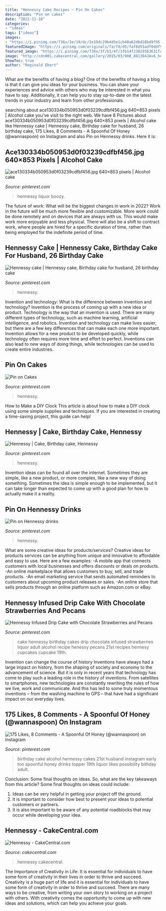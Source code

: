 ```yaml
---
title: "Hennessy Cake Recipes ~ Pin On Cakes"
description: "Pin on cakes"
date: "2022-11-18"
categories:
- "ideas"
tags: ["ideas"]
images:
- "https://i.pinimg.com/736x/2e/19/dc/2e19dc29b4d5e1cb40a62d6d28bd9f95.jpg"
featuredImage: "https://i.pinimg.com/originals/fa/f8/d5/faf8d55adf0ddf93d98c1b01dab6453b.jpg"
featured_image: "https://i.pinimg.com/736x/3f/b1/4f/3fb14f23829363631fce1e0cae1170f7--hennessy-cake-recipe-hennessy-cupcakes.jpg"
image: "http://cdn001.cakecentral.com/gallery/2015/03/900_881304JAv6_hennessy.jpg"
ShowToc: true
author: "Reginald Ebert"
---
```



What are the benefits of having a blog?
One of the benefits of having a blog is that it can give you ideas for your business. You can share your experiences and advice with others who may be interested in what you have to say. Additionally, it can help you to stay up-to-date on the latest trends in your industry and learn from other professionals.

	

		
searching about ace130334b050953d0f03239cdfbf456.jpg 640×853 pixels | Alcohol cake you've visit to the right web. We have 8 Pictures about ace130334b050953d0f03239cdfbf456.jpg 640×853 pixels | Alcohol cake like Hennessy cake | Hennessy cake, Birthday cake for husband, 26 birthday cake, 175 Likes, 8 Comments - A Spoonful Of Honey (@wannaspoon) on Instagram and also Pin on Hennessy drinks. Here it is:
		
    
## Ace130334b050953d0f03239cdfbf456.jpg 640×853 Pixels | Alcohol Cake

<img loading=lazy src="http://media-cache-ec0.pinimg.com/640x/ac/e1/30/ace130334b050953d0f03239cdfbf456.jpg" onerror="this.onerror=null;this.src='https://tse4.mm.bing.net/th?id=OIP.zprb5yIIUDrBIlpRwQ5LLAHaJ4&amp;pid=15.1';" alt="ace130334b050953d0f03239cdfbf456.jpg 640×853 pixels | Alcohol cake">

_Source: pinterest.com_

>hennessy liquor boozy. 

	

The future of work: What will be the biggest changes in work in 2022?
Work in the future will be much more flexible and customizable. More work could be done remotely and on devices that are always with us. This would make work more enjoyable and less physical. There will also be a shift to contract work, where people are hired for a specific duration of time, rather than being employed for the indefinite period of time.

    
## Hennessy Cake | Hennessy Cake, Birthday Cake For Husband, 26 Birthday Cake

<img loading=lazy src="https://i.pinimg.com/originals/a0/45/87/a04587fb2104c282e0759fc62bb16a0a.jpg" onerror="this.onerror=null;this.src='https://tse1.mm.bing.net/th?id=OIP.ZgjQQgGDHprwuQYTZGUCEQHaJ4&amp;pid=15.1';" alt="Hennessy cake | Hennessy cake, Birthday cake for husband, 26 birthday cake">

_Source: pinterest.com_

>hennessy. 

	

Invention and technology: What is the difference between invention and technology?
Invention is the process of coming up with a new idea or product. Technology is the way that an invention is used. There are many different types of technology, such as machine learning, artificial intelligence, and robotics. Invention and technology can make lives easier, but there are a few key differences that can make each one more important. 
Invention allows for a new product to be developed quickly, while technology often requires more time and effort to perfect. Inventions can also lead to new ways of doing things, while technologies can be used to create entire industries.

    
## Pin On Cakes

<img loading=lazy src="https://i.pinimg.com/originals/fa/f8/d5/faf8d55adf0ddf93d98c1b01dab6453b.jpg" onerror="this.onerror=null;this.src='https://tse1.mm.bing.net/th?id=OIP.VyEUkosuGUU5LvCCV-xJLAHaKI&amp;pid=15.1';" alt="Pin on Cakes">

_Source: pinterest.com_

>hennessy. 

	

How to Make a DIY Clock
This article is about how to make a DIY clock using some simple supplies and techniques. If you are interested in creating a time-saving project, this guide can help!

    
## Hennessy | Cake, Birthday Cake, Hennessy

<img loading=lazy src="https://i.pinimg.com/736x/ef/c9/22/efc9221461b0c8cfee4b5409af1cae4d.jpg" onerror="this.onerror=null;this.src='https://tse4.mm.bing.net/th?id=OIP.zSUtCIpTw13eM7wJPUyMDwHaJQ&amp;pid=15.1';" alt="Hennessy | Cake, Birthday cake, Hennessy">

_Source: pinterest.com_

>hennessy. 

	

Invention ideas can be found all over the internet. Sometimes they are simple, like a new product, or more complex, like a new way of doing something. Sometimes the idea is simple enough to be implemented, but it can take longer than expected to come up with a good plan for how to actually make it a reality.

    
## Pin On Hennessy Drinks

<img loading=lazy src="https://i.pinimg.com/736x/2e/19/dc/2e19dc29b4d5e1cb40a62d6d28bd9f95.jpg" onerror="this.onerror=null;this.src='https://tse4.mm.bing.net/th?id=OIP.PnS0z4VI3eUAyV19rcDlLwHaJ3&amp;pid=15.1';" alt="Pin on Hennessy drinks">

_Source: pinterest.com_

>hennessy. 

	

What are some creative ideas for products/services?
Creative ideas for products services can be anything from unique and innovative to affordable and easy to use. Here are a few examples: 
-A mobile app that connects customers with local businesses and offers discounts or deals on products. 
-An online marketplace that allows customers to buy, sell, and trade products. 
-An email marketing service that sends automated reminders to customers about upcoming product releases or sales. 
-An online store that sells products through an online platform such as Amazon.com or eBay.

    
## Hennessy Infused Drip Cake With Chocolate Strawberries And Pecans

<img loading=lazy src="https://i.pinimg.com/736x/3f/b1/4f/3fb14f23829363631fce1e0cae1170f7--hennessy-cake-recipe-hennessy-cupcakes.jpg" onerror="this.onerror=null;this.src='https://tse4.mm.bing.net/th?id=OIP.c9n_k6yqtGLgq6wiYBkvxAHaJe&amp;pid=15.1';" alt="Hennessy Infused Drip Cake with Chocolate Strawberries and Pecans">

_Source: pinterest.com_

>cake hennessy birthday cakes drip chocolate infused strawberries liquor adult alcohol recipe henessy pecans 21st recipes hennesy cupcakes cupcake 19th. 

	

Invention can change the course of history
Inventions have always had a large impact on history, from the shaping of society and economy to the advancement of science. But it is only in recent years that technology has come to play such a leading role in the history of inventions. From satellites to smartphones, new technologies are constantly rewriting the rules of how we live, work and communicate. And this has led to some truly momentous inventions – from the washing machine to GPS – that have had a significant impact on our everyday lives.

    
## 175 Likes, 8 Comments - A Spoonful Of Honey (@wannaspoon) On Instagram

<img loading=lazy src="https://i.pinimg.com/originals/e1/61/c8/e161c86f74f177a88b09d7a992c17060.jpg" onerror="this.onerror=null;this.src='https://tse3.mm.bing.net/th?id=OIP.ic63__x2-yE-y8Zz-EJNMAHaJQ&amp;pid=15.1';" alt="175 Likes, 8 Comments - A Spoonful Of Honey (@wannaspoon) on Instagram">

_Source: pinterest.com_

>birthday cake alcohol hennessy cakes 21st husband instagram early too spoonful honey drinks topper 19th liquor likes possibility bithday adult. 

	

Conclusion: Some final thoughts on ideas.
So, what are the key takeaways from this article?
Some final thoughts on ideas could include:
1. Ideas can be very helpful in getting your project off the ground.
2. It is important to consider how best to present your ideas to potential customers or partners.
3. It is also important to be aware of any potential roadblocks that may occur while developing your idea.

    
## Hennessy - CakeCentral.com

<img loading=lazy src="http://cdn001.cakecentral.com/gallery/2015/03/900_881304JAv6_hennessy.jpg" onerror="this.onerror=null;this.src='https://tse1.mm.bing.net/th?id=OIP.SKI9z9DLNW1Qj4wvO_SIvgC8FK&amp;pid=15.1';" alt="Hennessy - CakeCentral.com">

_Source: cakecentral.com_

>hennessy cakecentral. 

	

The Importance of Creativity in Life: It is essential for individuals to have some form of creativity in their lives in order to thrive and succeed.
Creativity is a huge part of life and it is essential for individuals to have some form of creativity in order to thrive and succeed. There are many ways to be creative, from writing your own story to working on a project with others. With creativity comes the opportunity to come up with new ideas and solutions, which can help you achieve your goals.

